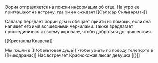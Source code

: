 
Эорин отправляется на поиски информации об отце. На утро ее приглашают на встречу, где он ее ожидает [[Салазар Сильверман]]

Салазар передает Эорин дом и обещает прийти на помощь, если она напишет его имя волшебными чернилами. 
Также предлагает присоединиться к своему коровану, чтобы добраться до пришествия.

[[Кристаллы Клавена]]

Мы пошли в [[Кобальтовая душа]] чтобы узнать по поводу телепорта в [[Никодранас]]
Нас встречает Краснокожая лысая девушка [[}]]

